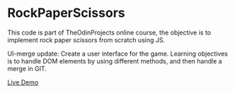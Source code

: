 # RockPaperScissors
This code is part of TheOdinProjects online course, the objective is to implement rock paper scissors from scratch using JS.

UI-merge update: Create a user interface for the game. Learning objectives is to handle DOM elements by using different methods, and then handle a merge in GIT.

[Live Demo](https://po3733gr-s.github.io/RockPaperScissors/)
